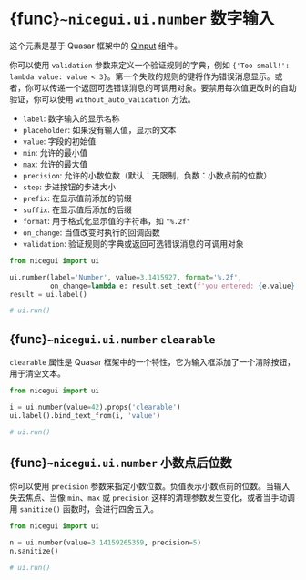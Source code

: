 # {func}`~nicegui.ui.number` 数字输入

这个元素是基于 Quasar 框架中的 [QInput](https://quasar.dev/vue-components/input) 组件。

你可以使用 `validation` 参数来定义一个验证规则的字典，例如 `{'Too small!': lambda value: value < 3}`。第一个失败的规则的键将作为错误消息显示。或者，你可以传递一个返回可选错误消息的可调用对象。要禁用每次值更改时的自动验证，你可以使用 `without_auto_validation` 方法。

- `label`: 数字输入的显示名称
- `placeholder`: 如果没有输入值，显示的文本
- `value`: 字段的初始值
- `min`: 允许的最小值
- `max`: 允许的最大值
- `precision`: 允许的小数位数（默认：无限制，负数：小数点前的位数）
- `step`: 步进按钮的步进大小
- `prefix`: 在显示值前添加的前缀
- `suffix`: 在显示值后添加的后缀 
- `format`: 用于格式化显示值的字符串，如 `"%.2f"`
- `on_change`: 当值改变时执行的回调函数
- `validation`: 验证规则的字典或返回可选错误消息的可调用对象

```python
from nicegui import ui

ui.number(label='Number', value=3.1415927, format='%.2f',
          on_change=lambda e: result.set_text(f'you entered: {e.value}'))
result = ui.label()

# ui.run()
```

## {func}`~nicegui.ui.number` `clearable`

`clearable` 属性是 Quasar 框架中的一个特性，它为输入框添加了一个清除按钮，用于清空文本。

```python
from nicegui import ui

i = ui.number(value=42).props('clearable')
ui.label().bind_text_from(i, 'value')

# ui.run()
```

## {func}`~nicegui.ui.number` 小数点后位数

你可以使用 `precision` 参数来指定小数位数。负值表示小数点前的位数。当输入失去焦点、当像 `min`、`max` 或 `precision` 这样的清理参数发生变化，或者当手动调用 `sanitize()` 函数时，会进行四舍五入。

```python
from nicegui import ui

n = ui.number(value=3.14159265359, precision=5)
n.sanitize()

# ui.run()
```
